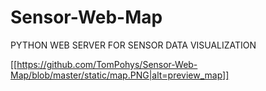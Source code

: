 # Sensor-Web-Map
PYTHON WEB SERVER FOR SENSOR DATA VISUALIZATION

[[https://github.com/TomPohys/Sensor-Web-Map/blob/master/static/map.PNG|alt=preview_map]]
